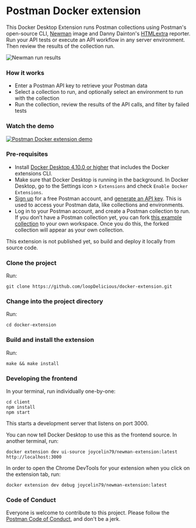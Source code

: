 # Postman Docker extension

This Docker Desktop Extension runs Postman collections using Postman's open-source CLI, [Newman](https://hub.docker.com/r/postman/newman/) image and Danny Dainton's [HTMLextra](https://github.com/DannyDainton/newman-reporter-htmlextra) reporter. Run your API tests or execute an API workflow in any server environment. Then review the results of the collection run.

![Newman run results](https://user-images.githubusercontent.com/212269/186909437-107c65db-93b1-4a8c-8f32-bb1271b0dfa0.png)

### How it works

- Enter a Postman API key to retrieve your Postman data
- Select a collection to run, and optionally select an environment to run with the collection
- Run the collection, review the results of the API calls, and filter by failed tests

### Watch the demo
[![Postman Docker extension demo](http://i3.ytimg.com/vi/ClBiZ7qSLcA/hqdefault.jpg)](https://youtu.be/ClBiZ7qSLcA)

### Pre-requisites

- Install [Docker Desktop 4.10.0 or higher](https://docs.docker.com/desktop/release-notes/) that includes the Docker extensions CLI.
- Make sure that Docker Desktop is running in the background. In Docker Desktop, go to the Settings icon > `Extensions` and check `Enable Docker Extensions`.
- [Sign up](https://identity.getpostman.com/signup) for a free Postman account, and [generate an API key](https://go.postman.co/settings/me/account). This is used to access your Postman data, like collections and environments.
- Log in to your Postman account, and create a Postman collection to run. If you don’t have a Postman collection yet, you can fork [this example collection](https://www.postman.com/postman/workspace/test-examples-in-postman/collection/1559645-820d771d-70ab-452f-9edd-0904dbc315b8?ctx=documentation) to your own workspace. Once you do this, the forked collection will appear as your own collection.

This extension is not published yet, so build and deploy it locally from source code.

### Clone the project
Run:

    git clone https://github.com/loopDelicious/docker-extension.git

### Change into the project directory
Run:

    cd docker-extension

### Build and install the extension
Run:

    make && make install

### Developing the frontend
In your terminal, run individually one-by-one:

```
cd client
npm install
npm start
```

This starts a development server that listens on port 3000.

You can now tell Docker Desktop to use this as the frontend source. In another terminal, run:

    docker extension dev ui-source joycelin79/newman-extension:latest http://localhost:3000

In order to open the Chrome DevTools for your extension when you click on the extension tab, run:

    docker extension dev debug joycelin79/newman-extension:latest

### Code of Conduct

Everyone is welcome to contribute to this project. Please follow the [Postman Code of Conduct](https://www.postman.com/legal/community-code-of-conduct), and don't be a jerk.
